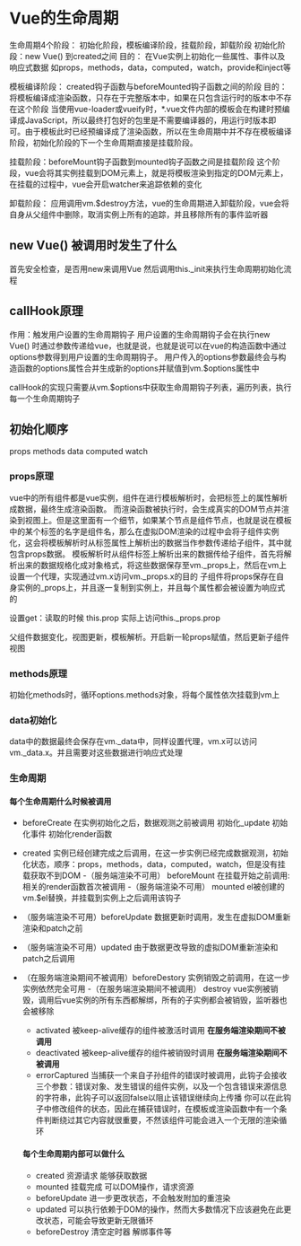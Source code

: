 # Vue的生命周期

生命周期4个阶段： 初始化阶段，模板编译阶段，挂载阶段，卸载阶段
初始化阶段：new Vue() 到created之间
            目的： 在Vue实例上初始化一些属性、事件以及响应式数据 如props，methods，data，computed，watch，provide和inject等

模板编译阶段： created钩子函数与beforeMounted钩子函数之间的阶段
                目的：将模板编译成渲染函数，只存在于完整版本中，如果在只包含运行时的版本中不存在这个阶段
                当使用vue-loader或vueify时，*.vue文件内部的模板会在构建时预编译成JavaScript，所以最终打包好的包里是不需要编译器的，用运行时版本即可。由于模板此时已经预编译成了渲染函数，所以在生命周期中并不存在模板编译阶段，初始化阶段的下一个生命周期直接是挂载阶段。


挂载阶段：beforeMount钩子函数到mounted钩子函数之间是挂载阶段
          这个阶段，vue会将其实例挂载到DOM元素上，就是将模板渲染到指定的DOM元素上，在挂载的过程中，vue会开启watcher来追踪依赖的变化

卸载阶段： 应用调用vm.$destroy方法，vue的生命周期进入卸载阶段，vue会将自身从父组件中删除，取消实例上所有的追踪，并且移除所有的事件监听器

## new Vue() 被调用时发生了什么
首先安全检查，是否用new来调用Vue
然后调用this._init来执行生命周期初始化流程

## callHook原理
作用：触发用户设置的生命周期钩子
用户设置的生命周期钩子会在执行new Vue() 时通过参数传递给vue，也就是说，也就是说可以在vue的构造函数中通过options参数得到用户设置的生命周期钩子。
用户传入的options参数最终会与构造函数的options属性合并生成新的options并赋值到vm.$options属性中

callHook的实现只需要从vm.$options中获取生命周期钩子列表，遍历列表，执行每一个生命周期钩子


## 初始化顺序
props methods data computed watch

### props原理
vue中的所有组件都是vue实例，组件在进行模板解析时，会把标签上的属性解析成数据，最终生成渲染函数。
而渲染函数被执行时，会生成真实的DOM节点并渲染到视图上。但是这里面有一个细节，如果某个节点是组件节点，也就是说在模板中的某个标签的名字是组件名，那么在虚拟DOM渲染的过程中会将子组件实例化，这会将模板解析时从标签属性上解析出的数据当作参数传递给子组件，其中就包含props数据。
模板解析时从组件标签上解析出来的数据传给子组件，首先将解析出来的数据规格化成对象格式，将这些数据保存至vm._props上，然后在vm上设置一个代理，实现通过vm.x访问vm._props.x的目的
子组件将props保存在自身实例的_props上，并且逐一复制到实例上，并且每个属性都会被设置为响应式的

设置get：读取的时候 this.prop 实际上访问this._props.prop

父组件数据变化，视图更新，模板解析。开启新一轮props赋值，然后更新子组件视图

### methods原理
初始化methods时，循环options.methods对象，将每个属性依次挂载到vm上

### data初始化
data中的数据最终会保存在vm._data中，同样设置代理，vm.x可以访问vm._data.x。并且需要对这些数据进行响应式处理


### 生命周期
#### 每个生命周期什么时候被调用

- beforeCreate  在实例初始化之后，数据观测之前被调用 初始化_update 初始化事件 初始化render函数
- created 实例已经创建完成之后调用，在这一步实例已经完成数据观测，初始化状态，顺序：props，methods，data，computed，watch，但是没有挂载获取不到DOM
-（服务端渲染不可用） beforeMount 在挂载开始之前调用:相关的render函数首次被调用
-（服务端渲染不可用） mounted el被创建的vm.$el替换，并挂载到实例上之后调用该钩子
- （服务端渲染不可用）beforeUpdate 数据更新时调用，发生在虚拟DOM重新渲染和patch之前
- （服务端渲染不可用）updated 由于数据更改导致的虚拟DOM重新渲染和patch之后调用
- （在服务端渲染期间不被调用）beforeDestory 实例销毁之前调用，在这一步实例依然完全可用
-（在服务端渲染期间不被调用） destroy vue实例被销毁，调用后vue实例的所有东西都解绑，所有的子实例都会被销毁，监听器也会被移除
  - activated 被keep-alive缓存的组件被激活时调用 **在服务端渲染期间不被调用**
  - deactivated 被keep-alive缓存的组件被销毁时调用 **在服务端渲染期间不被调用**
  - errorCaptured 
  当捕获一个来自子孙组件的错误时被调用，此钩子会接收三个参数：错误对象、发生错误的组件实例，以及一个包含错误来源信息的字符串，此钩子可以返回false以阻止该错误继续向上传播
  你可以在此钩子中修改组件的状态，因此在捕获错误时，在模板或渲染函数中有一个条件判断绕过其它内容就很重要，不然该组件可能会进入一个无限的渲染循环

  #### 每个生命周期内部可以做什么
  - created 资源请求 能够获取数据
  - mounted 挂载完成 可以DOM操作，请求资源
  - beforeUpdate 进一步更改状态，不会触发附加的重渲染
  - updated 可以执行依赖于DOM的操作，然而大多数情况下应该避免在此更改状态，可能会导致更新无限循环
  - beforeDestroy 清空定时器 解绑事件等